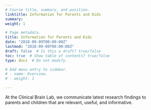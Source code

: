 ```yaml
---
# Course title, summary, and position.
linktitle: Information for Parents and Kids
summary:
weight: 1

# Page metadata.
title: Information for Parents and Kids
date: "2018-09-09T00:00:00Z"
lastmod: "2018-09-09T00:00:00Z"
draft: false  # Is this a draft? true/false
toc: true  # Show table of contents? true/false
type: docs  # Do not modify.

# Add menu entry to sidebar.
# - name: Overview.
# - weight: 1

---
```


At the Clinical Brain Lab, we communicate latest research findings to parents and children that are relevant, useful, and informative.